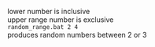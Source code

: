 lower number is inclusive<br>
upper range number is exclusive<br>
`random_range.bat 2 4`<br>
produces random numbers between 2 or 3
